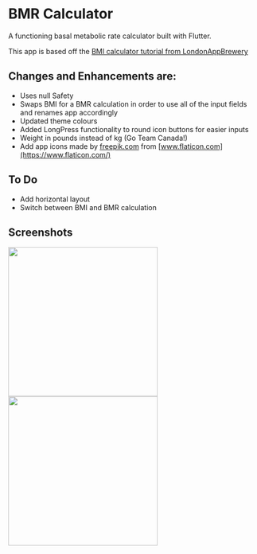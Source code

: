 # BMR Calculator

A functioning basal metabolic rate calculator built with Flutter.

This app is based off the [BMI calculator tutorial from LondonAppBrewery](https://github.com/londonappbrewery/BMI-Calculator-Flutter-Completed)

## Changes and Enhancements are:
- Uses null Safety
- Swaps BMI for a BMR calculation in order to use all of the input fields and renames app accordingly
- Updated theme colours
- Added LongPress functionality to round icon buttons for easier inputs
- Weight in pounds instead of kg (Go Team Canada!)
- Add app icons made by [freepik.com](https://www.freepik.com) from [www.flaticon.com](https://www.flaticon.com/)

## To Do
- Add horizontal layout
- Switch between BMI and BMR calculation

## Screenshots

<img src="https://i.imgur.com/RRRowDU.jpg" width="300"> <img src="https://i.imgur.com/4PsDaia.jpg" width="300">